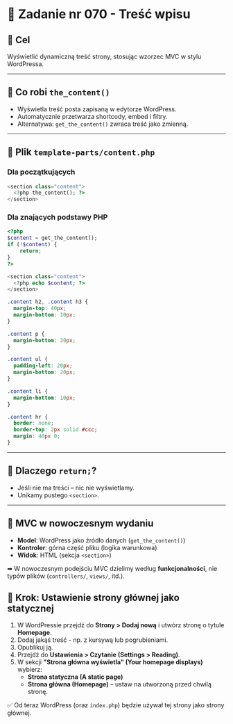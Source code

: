# 🧱 Zadanie nr 070 - Treść wpisu 

## 🎯 Cel  
Wyświetlić dynamiczną treść strony, stosując wzorzec MVC w stylu WordPressa.

---

## 🔹 Co robi `the_content()`

- Wyświetla treść posta zapisaną w edytorze WordPress.
- Automatycznie przetwarza shortcody, embed i filtry.
- Alternatywa: `get_the_content()` zwraca treść jako zmienną.

---

## 🔹 Plik `template-parts/content.php`

### Dla początkujących

```php
<section class="content">
  <?php the_content(); ?>
</section>
```

### Dla znających podstawy PHP

```php
<?php
$content = get_the_content();
if (!$content) {
	return;
}
?>

<section class="content">
  <?php echo $content; ?>
</section>
```

```css
.content h2, .content h3 {
  margin-top: 40px;
  margin-bottom: 10px;
}

.content p {
  margin-bottom: 20px;
}

.content ul {
  padding-left: 20px;
  margin-bottom: 20px;
}

.content li {
  margin-bottom: 10px;
}

.content hr {
  border: none;
  border-top: 2px solid #ccc;
  margin: 40px 0;
}
```

---

## 🔹 Dlaczego `return;`?

- Jeśli nie ma treści – nic nie wyświetlamy.
- Unikamy pustego `<section>`.

---

## 🔹 MVC w nowoczesnym wydaniu

- **Model**: WordPress jako źródło danych (`get_the_content()`)
- **Kontroler**: górna część pliku (logika warunkowa)
- **Widok**: HTML (sekcja `<section>`)

➡ W nowoczesnym podejściu MVC dzielimy według **funkcjonalności**, nie typów plików (`controllers/`, `views/`, itd.).

## 🔹 Krok: Ustawienie strony głównej jako statycznej

1. W WordPressie przejdź do **Strony > Dodaj nową** i utwórz stronę o tytule **Homepage**.
2. Dodaj jakąś treść - np. z kursywą lub pogrubieniami. 
3. Opublikuj ją.
3. Przejdź do **Ustawienia > Czytanie (Settings > Reading)**.
4. W sekcji **"Strona główna wyświetla" (Your homepage displays)** wybierz:
   - **Strona statyczna (A static page)**
   - **Strona główna (Homepage)** – ustaw na utworzoną przed chwilą stronę.

✅ Od teraz WordPress (oraz `index.php`) będzie używał tej strony jako strony głównej.
